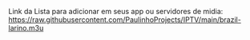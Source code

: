 Link da Lista para adicionar em seus app ou servidores de midia: https://raw.githubusercontent.com/PaulinhoProjects/IPTV/main/brazil-larino.m3u
